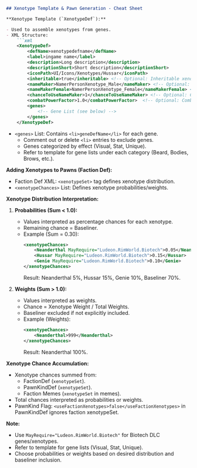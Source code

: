 ```markdown
## Xenotype Template & Pawn Generation - Cheat Sheet

**Xenotype Template (`XenotypeDef`):**

- Used to assemble xenotypes from genes.
- XML Structure:
    ```xml
    <XenotypeDef>
        <defName>xenotypedefname</defName>
        <label>ingame name</label>
        <description>Long description</description>
        <descriptionShort>Short description</descriptionShort>
        <iconPath>UI/Icons/Xenotypes/Hussar</iconPath>
        <inheritable>true</inheritable> <!-- Optional: Inheritable xenotype -->
        <nameMaker>NamerPersonXenotype_Male</nameMaker> <!-- Optional: Custom name generator -->
        <nameMakerFemale>NamerPersonXenotype_Female</nameMakerFemale> <!-- Optional: Female name generator -->
        <chanceToUseNameMaker>1</chanceToUseNameMaker> <!-- Optional: Chance to use custom name generator -->
        <combatPowerFactor>1.0</combatPowerFactor>  <!-- Optional: Combat power factor adjustment -->
        <genes>
            <!-- Gene List (see below) -->
        </genes>
    </XenotypeDef>
```
- `<genes>` List: Contains `<li>geneDefName</li>` for each gene.
    - Comment out or delete `<li>` entries to exclude genes.
    - Genes categorized by effect (Visual, Stat, Unique).
    - Refer to template for gene lists under each category (Beard, Bodies, Brows, etc.).

**Adding Xenotypes to Pawns (Faction Def):**

- Faction Def XML: `<xenotypeSet>` tag defines xenotype distribution.
- `<xenotypeChances>` List: Defines xenotype probabilities/weights.

**Xenotype Distribution Interpretation:**

1. **Probabilities (Sum < 1.0):**
    - Values interpreted as percentage chances for each xenotype.
    - Remaining chance = Baseliner.
    - Example (Sum = 0.30):
        ```xml
        <xenotypeChances>
            <Neanderthal MayRequire="Ludeon.RimWorld.Biotech">0.05</Neanderthal>
            <Hussar MayRequire="Ludeon.RimWorld.Biotech">0.15</Hussar>
            <Genie MayRequire="Ludeon.RimWorld.Biotech">0.10</Genie>
        </xenotypeChances>
        ```
        Result: Neanderthal 5%, Hussar 15%, Genie 10%, Baseliner 70%.

2. **Weights (Sum > 1.0):**
    - Values interpreted as weights.
    - Chance = Xenotype Weight / Total Weights.
    - Baseliner excluded if not explicitly included.
    - Example (Weights):
        ```xml
        <xenotypeChances>
            <Neanderthal>999</Neanderthal>
        </xenotypeChances>
        ```
        Result: Neanderthal 100%.

**Xenotype Chance Accumulation:**

- Xenotype chances summed from:
    - FactionDef (`xenotypeSet`).
    - PawnKindDef (`xenotypeSet`).
    - Faction Memes (`xenotypeSet` in memes).
- Total chances interpreted as probabilities or weights.
- PawnKind Flag: `<useFactionXenotypes>false</useFactionXenotypes>` in PawnKindDef ignores faction xenotypeSet.

**Note:**

- Use `MayRequire="Ludeon.RimWorld.Biotech"` for Biotech DLC genes/xenotypes.
- Refer to template for gene lists (Visual, Stat, Unique).
- Choose probabilities or weights based on desired distribution and baseliner inclusion.
```
